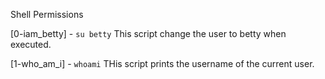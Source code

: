 Shell Permissions

[0-iam_betty] - ```su betty``` This script change the user to betty when executed.

[1-who_am_i] - ```whoami``` THis script prints the username of the current user.
